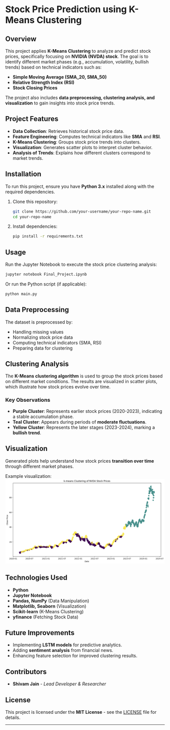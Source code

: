 # **Stock Price Prediction using K-Means Clustering**

## **Overview**
This project applies **K-Means Clustering** to analyze and predict stock prices, specifically focusing on **NVIDIA (NVDA) stock**. The goal is to identify different market phases (e.g., accumulation, volatility, bullish trends) based on technical indicators such as:

- **Simple Moving Average (SMA_20, SMA_50)**
- **Relative Strength Index (RSI)**
- **Stock Closing Prices**

The project also includes **data preprocessing, clustering analysis, and visualization** to gain insights into stock price trends.

## **Project Features**
- **Data Collection**: Retrieves historical stock price data.
- **Feature Engineering**: Computes technical indicators like **SMA** and **RSI**.
- **K-Means Clustering**: Groups stock price trends into clusters.
- **Visualization**: Generates scatter plots to interpret cluster behavior.
- **Analysis of Trends**: Explains how different clusters correspond to market trends.

## **Installation**
To run this project, ensure you have **Python 3.x** installed along with the required dependencies.

1. Clone this repository:
   ```bash
   git clone https://github.com/your-username/your-repo-name.git
   cd your-repo-name
   ```

2. Install dependencies:
   ```bash
   pip install -r requirements.txt
   ```

## **Usage**
Run the Jupyter Notebook to execute the stock price clustering analysis:

```bash
jupyter notebook Final_Project.ipynb
```

Or run the Python script (if applicable):
```bash
python main.py
```

## **Data Preprocessing**
The dataset is preprocessed by:
- Handling missing values
- Normalizing stock price data
- Computing technical indicators (SMA, RSI)
- Preparing data for clustering

## **Clustering Analysis**
The **K-Means clustering algorithm** is used to group the stock prices based on different market conditions. The results are visualized in scatter plots, which illustrate how stock prices evolve over time.

### **Key Observations**
- **Purple Cluster**: Represents earlier stock prices (2020-2023), indicating a stable accumulation phase.
- **Teal Cluster**: Appears during periods of **moderate fluctuations**.
- **Yellow Cluster**: Represents the later stages (2023-2024), marking a **bullish trend**.

## **Visualization**
Generated plots help understand how stock prices **transition over time** through different market phases.

Example visualization:
![Example Clustering Plot](example_plot.png) 

## **Technologies Used**
- **Python**
- **Jupyter Notebook**
- **Pandas, NumPy** (Data Manipulation)
- **Matplotlib, Seaborn** (Visualization)
- **Scikit-learn** (K-Means Clustering)
- **yfinance** (Fetching Stock Data)

## **Future Improvements**
- Implementing **LSTM models** for predictive analytics.
- Adding **sentiment analysis** from financial news.
- Enhancing feature selection for improved clustering results.

## **Contributors**
- **Shivam Jain** - *Lead Developer & Researcher*

## **License**
This project is licensed under the **MIT License** - see the [LICENSE](LICENSE) file for details.

---

